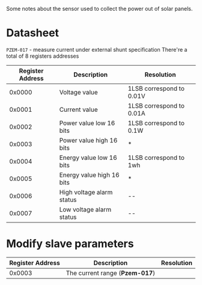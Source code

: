 
Some notes about the sensor used to collect the power out of solar panels.
# Datasheet
`PZEM-017` - measure current under external shunt specification
There're a total of 8 registers addresses

| Register Address | Description | Resolution
| --- | --- | --- |
| 0x0000 | Voltage value | 1LSB correspond to 0.01V
| 0x0001 | Current value | 1LSB correspond to 0.01A
| 0x0002 | Power value low 16 bits | 1LSB correspond to 0.1W
| 0x0003 | Power value high 16 bits | *
| 0x0004 | Energy value low 16 bits | 1LSB correspond to 1wh
| 0x0005 | Energy value high 16 bits | *
| 0x0006 | High voltage alarm status | --
| 0x0007 | Low voltage alarm status | --

# Modify slave parameters

| Register Address | Description | Resolution
| --- | --- | --- |
| 0x0003 | The current range (**Pzem-017**) | 



 
